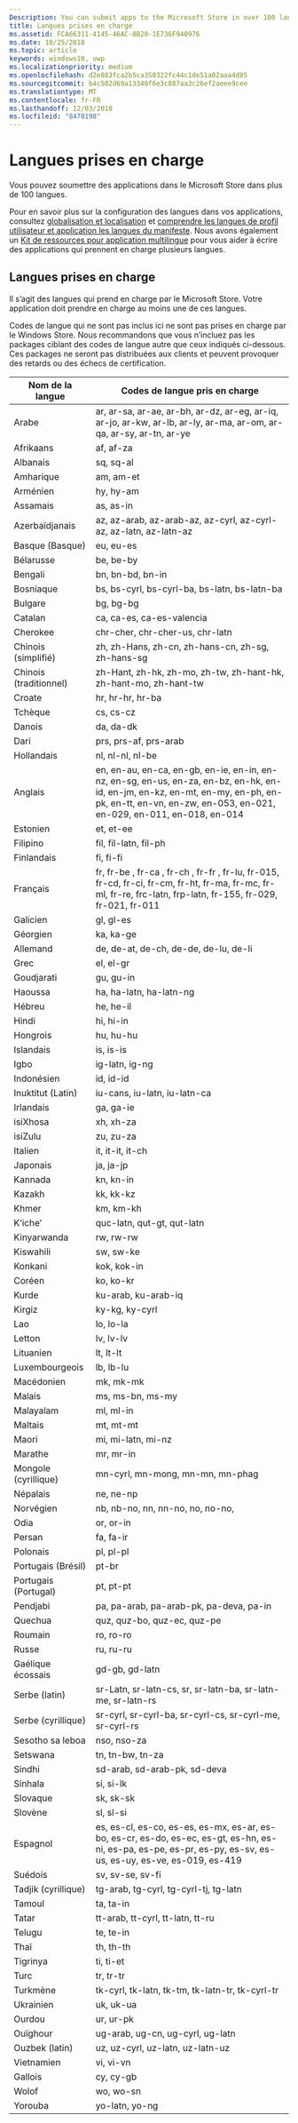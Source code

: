 ```yaml
---
Description: You can submit apps to the Microsoft Store in over 100 languages.
title: Langues prises en charge
ms.assetid: FCA66311-4145-46AC-8B20-1E736F940976
ms.date: 10/25/2018
ms.topic: article
keywords: windows10, uwp
ms.localizationpriority: medium
ms.openlocfilehash: d2e883fca2b5ca350322fc44c1de51a02aaa4d85
ms.sourcegitcommit: b4c502d69a13340f6e3c887aa3c26ef2aeee9cee
ms.translationtype: MT
ms.contentlocale: fr-FR
ms.lasthandoff: 12/03/2018
ms.locfileid: "8478198"
---
```

# <a name="supported-languages"></a>Langues prises en charge


Vous pouvez soumettre des applications dans le Microsoft Store dans plus de 100 langues.

Pour en savoir plus sur la configuration des langues dans vos applications, consultez [globalisation et localisation](../design/globalizing/globalizing-portal.md) et [comprendre les langues de profil utilisateur et application les langues du manifeste](../design/globalizing/manage-language-and-region.md). Nous avons également un [Kit de ressources pour application multilingue](https://docs.microsoft.com/windows/uwp/design/globalizing/use-mat) pour vous aider à écrire des applications qui prennent en charge plusieurs langues.

## <a name="supported-languages"></a>Langues prises en charge


Il s’agit des langues qui prend en charge par le Microsoft Store. Votre application doit prendre en charge au moins une de ces langues. 

Codes de langue qui ne sont pas inclus ici ne sont pas prises en charge par le Windows Store. Nous recommandons que vous n’incluez pas les packages ciblant des codes de langue autre que ceux indiqués ci-dessous. Ces packages ne seront pas distribuées aux clients et peuvent provoquer des retards ou des échecs de certification.

| Nom de la langue         | Codes de langue pris en charge                                                                                                                                                                              |
|-----------------------|-------------------------------------------------------------------------------------------------------------------------------------------------------------------------------------------------------|
| Arabe                | ar, ar-sa, ar-ae, ar-bh, ar-dz, ar-eg, ar-iq, ar-jo, ar-kw, ar-lb, ar-ly, ar-ma, ar-om, ar-qa, ar-sy, ar-tn, ar-ye                                                                                    |
| Afrikaans             | af, af-za                                                                                                                                                                                             |
| Albanais              | sq, sq-al                                                                                                                                                                                             |
| Amharique               | am, am-et                                                                                                                                                                                             |
| Arménien              | hy, hy-am                                                                                                                                                                                             |
| Assamais              | as, as-in                                                                                                                                                                                             |
| Azerbaïdjanais           | az, az-arab, az-arab-az, az-cyrl, az-cyrl-az, az-latn, az-latn-az                                                                                                                                     |
| Basque (Basque)       | eu, eu-es                                                                                                                                                                                             |
| Bélarusse            | be, be-by                                                                                                                                                                                             |
| Bengali                | bn, bn-bd, bn-in                                                                                                                                                                                      |
| Bosniaque               | bs, bs-cyrl, bs-cyrl-ba, bs-latn, bs-latn-ba                                                                                                                                                          |
| Bulgare             | bg, bg-bg                                                                                                                                                                                             |
| Catalan               | ca, ca-es, ca-es-valencia                                                                                                                                                                             |
| Cherokee              | chr-cher, chr-cher-us, chr-latn                                                                                                                                                                       |
| Chinois (simplifié)  | zh, zh-Hans, zh-cn, zh-hans-cn, zh-sg, zh-hans-sg                                                                                                                                                     |
| Chinois (traditionnel) | zh-Hant, zh-hk, zh-mo, zh-tw, zh-hant-hk, zh-hant-mo, zh-hant-tw                                                                                                                                      |
| Croate              | hr, hr-hr, hr-ba                                                                                                                                                                                      |
| Tchèque                 | cs, cs-cz                                                                                                                                                                                             |
| Danois                | da, da-dk                                                                                                                                                                                             |
| Dari                  | prs, prs-af, prs-arab                                                                                                                                                                                 |
| Hollandais                 | nl, nl-nl, nl-be                                                                                                                                                                                      |
| Anglais               | en, en-au, en-ca, en-gb, en-ie, en-in, en-nz, en-sg, en-us, en-za, en-bz, en-hk, en-id, en-jm, en-kz, en-mt, en-my, en-ph, en-pk, en-tt, en-vn, en-zw, en-053, en-021, en-029, en-011, en-018, en-014 |
| Estonien              | et, et-ee                                                                                                                                                                                             |
| Filipino              | fil, fil-latn, fil-ph                                                                                                                                                                                 |
| Finlandais               | fi, fi-fi                                                                                                                                                                                             |
| Français                | fr, fr-be , fr-ca , fr-ch , fr-fr , fr-lu, fr-015, fr-cd, fr-ci, fr-cm, fr-ht, fr-ma, fr-mc, fr-ml, fr-re, frc-latn, frp-latn, fr-155, fr-029, fr-021, fr-011                                         |
| Galicien              | gl, gl-es                                                                                                                                                                                             |
| Géorgien              | ka, ka-ge                                                                                                                                                                                             |
| Allemand                | de, de-at, de-ch, de-de, de-lu, de-li                                                                                                                                                                 |
| Grec                 | el, el-gr                                                                                                                                                                                             |
| Goudjarati              | gu, gu-in                                                                                                                                                                                             |
| Haoussa                 | ha, ha-latn, ha-latn-ng                                                                                                                                                                               |
| Hébreu                | he, he-il                                                                                                                                                                                             |
| Hindi                 | hi, hi-in                                                                                                                                                                                             |
| Hongrois             | hu, hu-hu                                                                                                                                                                                             |
| Islandais             | is, is-is                                                                                                                                                                                             |
| Igbo                  | ig-latn, ig-ng                                                                                                                                                                                        |
| Indonésien            | id, id-id                                                                                                                                                                                             |
| Inuktitut (Latin)     | iu-cans, iu-latn, iu-latn-ca                                                                                                                                                                          |
| Irlandais                 | ga, ga-ie                                                                                                                                                                                             |
| isiXhosa              | xh, xh-za                                                                                                                                                                                             |
| isiZulu               | zu, zu-za                                                                                                                                                                                             |
| Italien               | it, it-it, it-ch                                                                                                                                                                                      |
| Japonais              | ja, ja-jp                                                                                                                                                                                            |
| Kannada               | kn, kn-in                                                                                                                                                                                             |
| Kazakh                | kk, kk-kz                                                                                                                                                                                             |
| Khmer                 | km, km-kh                                                                                                                                                                                             |
| K’iche’               | quc-latn, qut-gt, qut-latn                                                                                                                                                                            |
| Kinyarwanda           | rw, rw-rw                                                                                                                                                                                             |
| Kiswahili             | sw, sw-ke                                                                                                                                                                                             |
| Konkani               | kok, kok-in                                                                                                                                                                                           |
| Coréen                | ko, ko-kr                                                                                                                                                                                             |
| Kurde               | ku-arab, ku-arab-iq                                                                                                                                                                                   |
| Kirgiz                | ky-kg, ky-cyrl                                                                                                                                                                                        |
| Lao                   | lo, lo-la                                                                                                                                                                                             |
| Letton               | lv, lv-lv                                                                                                                                                                                             |
| Lituanien            | lt, lt-lt                                                                                                                                                                                             |
| Luxembourgeois         | lb, lb-lu                                                                                                                                                                                             |
| Macédonien            | mk, mk-mk                                                                                                                                                                                             |
| Malais                 | ms, ms-bn, ms-my                                                                                                                                                                                      |
| Malayalam             | ml, ml-in                                                                                                                                                                                             |
| Maltais               | mt, mt-mt                                                                                                                                                                                             |
| Maori                 | mi, mi-latn, mi-nz                                                                                                                                                                                    |
| Marathe               | mr, mr-in                                                                                                                                                                                             |
| Mongole (cyrillique)  | mn-cyrl, mn-mong, mn-mn, mn-phag                                                                                                                                                                      |
| Népalais                | ne, ne-np                                                                                                                                                                                             |
| Norvégien             | nb, nb-no, nn, nn-no, no, no-no,                                                                                                                                                                      |
| Odia                  | or, or-in                                                                                                                                                                                             |
| Persan               | fa, fa-ir                                                                                                                                                                                             |
| Polonais                | pl, pl-pl                                                                                                                                                                                             |
| Portugais (Brésil)   | pt-br                                                                                                                                                                                                 |
| Portugais (Portugal) | pt, pt-pt                                                                                                                                                                                             |
| Pendjabi               | pa, pa-arab, pa-arab-pk, pa-deva, pa-in                                                                                                                                                               |
| Quechua               | quz, quz-bo, quz-ec, quz-pe                                                                                                                                                                           |
| Roumain              | ro, ro-ro                                                                                                                                                                                             |
| Russe               | ru, ru-ru                                                                                                                                                                                            |
| Gaélique écossais       | gd-gb, gd-latn                                                                                                                                                                                        |
| Serbe (latin)       | sr-Latn, sr-latn-cs, sr, sr-latn-ba, sr-latn-me, sr-latn-rs                                                                                                                                           |
| Serbe (cyrillique)    | sr-cyrl, sr-cyrl-ba, sr-cyrl-cs, sr-cyrl-me, sr-cyrl-rs                                                                                                                                               |
| Sesotho sa leboa      | nso, nso-za                                                                                                                                                                                           |
| Setswana              | tn, tn-bw, tn-za                                                                                                                                                                                      |
| Sindhi                | sd-arab, sd-arab-pk, sd-deva                                                                                                                                                                          |
| Sinhala               | si, si-lk                                                                                                                                                                                             |
| Slovaque                | sk, sk-sk                                                                                                                                                                                             |
| Slovène             | sl, sl-si                                                                                                                                                                                             |
| Espagnol               | es, es-cl, es-co, es-es, es-mx, es-ar, es-bo, es-cr, es-do, es-ec, es-gt, es-hn, es-ni, es-pa, es-pe, es-pr, es-py, es-sv, es-us, es-uy, es-ve, es-019, es-419                                        |
| Suédois               | sv, sv-se, sv-fi                                                                                                                                                                                      |
| Tadjik (cyrillique)      | tg-arab, tg-cyrl, tg-cyrl-tj, tg-latn                                                                                                                                                                 |
| Tamoul                 | ta, ta-in                                                                                                                                                                                             |
| Tatar                 | tt-arab, tt-cyrl, tt-latn, tt-ru                                                                                                                                                                      |
| Telugu                | te, te-in                                                                                                                                                                                             |
| Thaï                  | th, th-th                                                                                                                                                                                             |
| Tigrinya              | ti, ti-et                                                                                                                                                                                             |
| Turc               | tr, tr-tr                                                                                                                                                                                             |
| Turkmène               | tk-cyrl, tk-latn, tk-tm, tk-latn-tr, tk-cyrl-tr                                                                                                                                                       |
| Ukrainien             | uk, uk-ua                                                                                                                                                                                             |
| Ourdou                  | ur, ur-pk                                                                                                                                                                                             |
| Ouïghour                | ug-arab, ug-cn, ug-cyrl, ug-latn                                                                                                                                                                      |
| Ouzbek (latin)         | uz, uz-cyrl, uz-latn, uz-latn-uz                                                                                                                                                                      |
| Vietnamien            | vi, vi-vn                                                                                                                                                                                             |
| Gallois                 | cy, cy-gb                                                                                                                                                                                             |
| Wolof                 | wo, wo-sn                                                                                                                                                                                             |
| Yorouba                | yo-latn, yo-ng                                                                                                                                                                                        |

 

 

 




